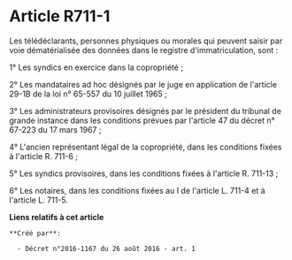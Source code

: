 # Article R711-1

Les télédéclarants, personnes physiques ou morales qui peuvent saisir par voie dématérialisée des données dans le registre
d'immatriculation, sont : 

1° Les syndics en exercice dans la copropriété ; 

2° Les mandataires ad hoc désignés par le juge en application de l'article 29-1B de la loi n° 65-557 du 10 juillet 1965 ; 

3° Les administrateurs provisoires désignés par le président du tribunal de grande instance dans les conditions prévues par
l'article 47 du décret n° 67-223 du 17 mars 1967 ; 

4° L'ancien représentant légal de la copropriété, dans les conditions fixées à l'article R. 711-6 ; 

5° Les syndics provisoires, dans les conditions fixées à l'article R. 711-13 ; 

6° Les notaires, dans les conditions fixées au I de l'article L. 711-4 et à l'article L. 711-5.

**Liens relatifs à cet article**

	**Créé par**:

	  - Décret n°2016-1167 du 26 août 2016 - art. 1
